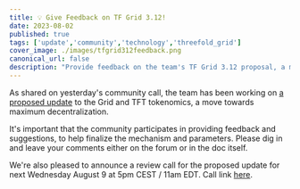 ```yaml
---
title: 💡 Give Feedback on TF Grid 3.12!
date: 2023-08-02
published: true
tags: ['update','community','technology','threefold_grid']
cover_image: ./images/tfgrid312feedback.png
canonical_url: false
description: "Provide feedback on the team's TF Grid 3.12 proposal, a move towards maximum decentralization!"
---
```


As shared on yesterday's community call, the team has been working on [a proposed update](https://forum.threefold.io/t/tfgrid-3-12-proposal-and-discussion/4031) to the Grid and TFT tokenomics, a move towards maximum decentralization.

It's important that the community participates in providing feedback and suggestions, to help finalize the mechanism and parameters. Please dig in and leave your comments either on the forum or in the doc itself.

We're also pleased to announce a review call for the proposed update for next Wednesday August 9 at 5pm CEST / 11am EDT. Call link [here](https://bit.ly/tfcommunitycall).